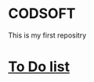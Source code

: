 # CODSOFT
This is my first repositry

# [To Do list ](https://github.com/Rupali-Bansal/CODSOFT.git)
